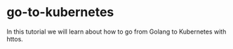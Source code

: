 # go-to-kubernetes
In this tutorial we will learn about how to go from Golang to Kubernetes with httos. 
